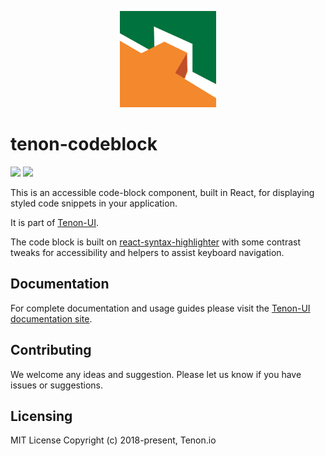 <p align="center">
  <a href="https://ui.tenon.io/">
    <img alt="Tenon-UI" src="./logo.png" style="width: 11em;">
  </a>
</p>

# tenon-codeblock

<p>
  <a href="https://www.npmjs.com/package/@tenon-io/tenon-codeblock"><img src="https://img.shields.io/npm/v/@tenon-io/tenon-codeblock.svg?style=flat-square"></a>
  <a href="https://www.npmjs.com/package/@tenon-io/tenon-codeblock"><img src="https://img.shields.io/npm/dm/@tenon-io/tenon-codeblock.svg?style=flat-square"></a>
</p>


This is an accessible code-block component, built in React, for displaying styled code snippets in your application.

It is part of [Tenon-UI](https://tenon-ui.info).

The code block is built on [react-syntax-highlighter](https://github.com/conorhastings/react-syntax-highlighter)
with some contrast tweaks for accessibility and helpers to assist keyboard navigation.

## Documentation

For complete documentation and usage guides please visit the [Tenon-UI documentation site](https://tenon-ui.info/).

## Contributing

We welcome any ideas and suggestion. Please let us know if you have issues or suggestions.

## Licensing

MIT License Copyright (c) 2018-present, Tenon.io

